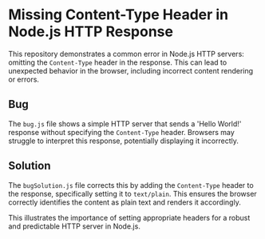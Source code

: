 # Missing Content-Type Header in Node.js HTTP Response

This repository demonstrates a common error in Node.js HTTP servers: omitting the `Content-Type` header in the response.  This can lead to unexpected behavior in the browser, including incorrect content rendering or errors.

## Bug

The `bug.js` file shows a simple HTTP server that sends a 'Hello World!' response without specifying the `Content-Type` header.  Browsers may struggle to interpret this response, potentially displaying it incorrectly.

## Solution

The `bugSolution.js` file corrects this by adding the `Content-Type` header to the response, specifically setting it to `text/plain`. This ensures the browser correctly identifies the content as plain text and renders it accordingly. 

This illustrates the importance of setting appropriate headers for a robust and predictable HTTP server in Node.js.